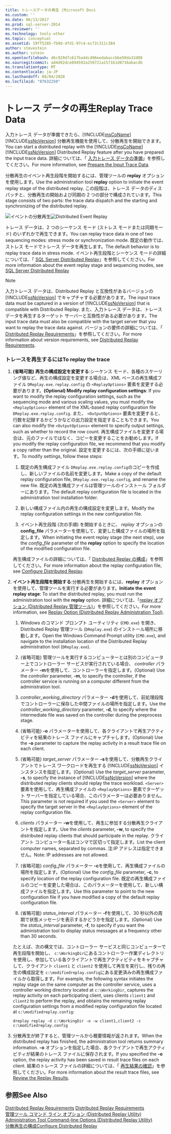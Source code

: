 ```yaml
---
title: トレースデータの再生 |Microsoft Docs
ms.custom: ''
ms.date: 06/13/2017
ms.prod: sql-server-2014
ms.reviewer: ''
ms.technology: tools-other
ms.topic: conceptual
ms.assetid: 19ff5285-fb9d-4fd1-97c4-ec72c311c384
author: stevestein
ms.author: sstein
ms.openlocfilehash: d6c929d7c617ba4dc496eedabaccbbe50da32d08
ms.sourcegitcommit: ad4d92dce894592a259721a1571b1d8736abacdb
ms.translationtype: MT
ms.contentlocale: ja-JP
ms.lasthandoff: 08/04/2020
ms.locfileid: "87632250"
---
```

# <a name="replay-trace-data"></a><span data-ttu-id="3f128-102">トレース データの再生</span><span class="sxs-lookup"><span data-stu-id="3f128-102">Replay Trace Data</span></span>
  <span data-ttu-id="3f128-103">入力トレース データが準備できたら、[!INCLUDE[msCoName](../../includes/msconame-md.md)] [!INCLUDE[ssNoVersion](../../../includes/ssnoversion-md.md)] 分散再生機能を使用して、分散再生を開始できます。</span><span class="sxs-lookup"><span data-stu-id="3f128-103">You can start a distributed replay with the [!INCLUDE[msCoName](../../includes/msconame-md.md)] [!INCLUDE[ssNoVersion](../../../includes/ssnoversion-md.md)] Distributed Replay feature after you have prepared the input trace data.</span></span> <span data-ttu-id="3f128-104">詳細については、「 [入力トレース データの準備](prepare-the-input-trace-data.md)」を参照してください。</span><span class="sxs-lookup"><span data-stu-id="3f128-104">For more information, see [Prepare the Input Trace Data](prepare-the-input-trace-data.md).</span></span>  
  
 <span data-ttu-id="3f128-105">分散再生のイベント再生段階を開始するには、管理ツールの **replay** オプションを使用します。</span><span class="sxs-lookup"><span data-stu-id="3f128-105">Use the administration tool **replay** option to initiate the event replay stage of the distributed replay.</span></span> <span data-ttu-id="3f128-106">この段階は、トレース データのディスパッチと、分散再生の開始および同期の 2 つの部分で構成されています。</span><span class="sxs-lookup"><span data-stu-id="3f128-106">This stage consists of two parts: the trace data dispatch and the starting and synchronizing of the distributed replay.</span></span>  
  
 <span data-ttu-id="3f128-107">![イベントの分散再生](../../database-engine/media/eventreplay.gif "イベントの分散再生")</span><span class="sxs-lookup"><span data-stu-id="3f128-107">![Distributed Event Replay](../../database-engine/media/eventreplay.gif "Distributed Event Replay")</span></span>  
  
 <span data-ttu-id="3f128-108">トレース データは、2 つのシーケンス モード (ストレス モードまたは同期モード) のいずれかで再生できます。</span><span class="sxs-lookup"><span data-stu-id="3f128-108">You can replay trace data in one of two sequencing modes: stress mode or synchronization mode.</span></span> <span data-ttu-id="3f128-109">既定の動作では、ストレス モードでトレース データを再生します。</span><span class="sxs-lookup"><span data-stu-id="3f128-109">The default behavior is to replay trace data in stress mode.</span></span> <span data-ttu-id="3f128-110">イベント再生段階とシーケンス モードの詳細については、「 [SQL Server Distributed Replay](sql-server-distributed-replay.md)」を参照してください。</span><span class="sxs-lookup"><span data-stu-id="3f128-110">For more information about the event replay stage and sequencing modes, see [SQL Server Distributed Replay](sql-server-distributed-replay.md)</span></span>  
  
> [!NOTE]  
>  <span data-ttu-id="3f128-111">入力トレース データは、Distributed Replay と互換性があるバージョンの [!INCLUDE[ssNoVersion](../../../includes/ssnoversion-md.md)] でキャプチャする必要があります。</span><span class="sxs-lookup"><span data-stu-id="3f128-111">The input trace data must be captured in a version of [!INCLUDE[ssNoVersion](../../../includes/ssnoversion-md.md)] that is compatible with Distributed Replay.</span></span> <span data-ttu-id="3f128-112">また、入力トレース データは、トレース データを再生するターゲット サーバーと互換性がある必要があります。</span><span class="sxs-lookup"><span data-stu-id="3f128-112">The input trace data must also be compatible with the target server that you want to replay the trace data against.</span></span> <span data-ttu-id="3f128-113">バージョンの要件の詳細については、「 [Distributed Replay Requirements](distributed-replay-requirements.md)」を参照してください。</span><span class="sxs-lookup"><span data-stu-id="3f128-113">For more information about version requirements, see [Distributed Replay Requirements](distributed-replay-requirements.md).</span></span>  
  
### <a name="to-replay-the-trace"></a><span data-ttu-id="3f128-114">トレースを再生するには</span><span class="sxs-lookup"><span data-stu-id="3f128-114">To replay the trace</span></span>  
  
1.  <span data-ttu-id="3f128-115">**(省略可能) 再生の構成設定を変更する**:シーケンス モード、各種のスケーリング値など、再生の構成設定を変更する場合は、XML ベースの再生構成ファイル `DReplay.exe.replay.config` の `<ReplayOptions>` 要素を変更する必要があります。</span><span class="sxs-lookup"><span data-stu-id="3f128-115">**(Optional) Modify replay configuration settings**: If you want to modify the replay configuration settings, such as the sequencing mode and various scaling values, you must modify the `<ReplayOptions>` element of the XML-based replay configuration file `DReplay.exe.replay.config`.</span></span> <span data-ttu-id="3f128-116">また、 `<OutputOptions>` 要素を変更すると、行数を記録するかどうかなどの出力設定を指定することもできます。</span><span class="sxs-lookup"><span data-stu-id="3f128-116">You can also modify the `<OutputOptions>` element to specify output settings, such as whether to record the row count.</span></span> <span data-ttu-id="3f128-117">再生構成ファイルを変更する場合は、元のファイルではなく、コピーを変更することをお勧めします。</span><span class="sxs-lookup"><span data-stu-id="3f128-117">If you modify the replay configuration file, we recommend that you modify a copy rather than the original.</span></span> <span data-ttu-id="3f128-118">設定を変更するには、次の手順に従います。</span><span class="sxs-lookup"><span data-stu-id="3f128-118">To modify settings, follow these steps:</span></span>  
  
    1.  <span data-ttu-id="3f128-119">既定の再生構成ファイル `DReplay.exe.replay.config`のコピーを作成し、新しいファイルの名前を変更します。</span><span class="sxs-lookup"><span data-stu-id="3f128-119">Make a copy of the default replay configuration file, `DReplay.exe.replay.config`, and rename the new file.</span></span> <span data-ttu-id="3f128-120">既定の再生構成ファイルは管理ツールのインストール フォルダーにあります。</span><span class="sxs-lookup"><span data-stu-id="3f128-120">The default replay configuration file is located in the administration tool installation folder.</span></span>  
  
    2.  <span data-ttu-id="3f128-121">新しい構成ファイル内の再生の構成設定を変更します。</span><span class="sxs-lookup"><span data-stu-id="3f128-121">Modify the replay configuration settings in the new configuration file.</span></span>  
  
    3.  <span data-ttu-id="3f128-122">イベント再生段階 (次の手順) を開始するときに、 *replay* オプションの **config_file** パラメーターを使用して、変更した構成ファイルの場所を指定します。</span><span class="sxs-lookup"><span data-stu-id="3f128-122">When initiating the event replay stage (the next step), use the *config_file* parameter of the **replay** option to specify the location of the modified configuration file.</span></span>  
  
     <span data-ttu-id="3f128-123">再生構成ファイルの詳細については、「 [Distributed Replay の構成](configure-distributed-replay.md)」を参照してください。</span><span class="sxs-lookup"><span data-stu-id="3f128-123">For more information about the replay configuration file, see [Configure Distributed Replay](configure-distributed-replay.md).</span></span>  
  
2.  <span data-ttu-id="3f128-124">**イベント再生段階を開始する**:分散再生を開始するには、**replay** オプションを使用して、管理ツールを実行する必要があります。</span><span class="sxs-lookup"><span data-stu-id="3f128-124">**Initiate the event replay stage**: To start the distributed replay, you must run the administration tool with the **replay** option.</span></span> <span data-ttu-id="3f128-125">詳細については、「[replay オプション &#40;Distributed Replay 管理ツール&#41;](replay-option-distributed-replay-administration-tool.md)」を参照してください。</span><span class="sxs-lookup"><span data-stu-id="3f128-125">For more information, see [Replay Option &#40;Distributed Replay Administration Tool&#41;](replay-option-distributed-replay-administration-tool.md).</span></span>  
  
    1.  <span data-ttu-id="3f128-126">Windows のコマンド プロンプト ユーティリティ (`CMD.exe`) を開き、Distributed Replay 管理ツール (`DReplay.exe`) のインストール場所に移動します。</span><span class="sxs-lookup"><span data-stu-id="3f128-126">Open the Windows Command Prompt utility (`CMD.exe`), and navigate to the installation location of the Distributed Replay administration tool (`DReplay.exe`).</span></span>  
  
    2.  <span data-ttu-id="3f128-127">(省略可能) 管理ツールを実行するコンピューターとは別のコンピューター上でコントローラー サービスが実行されている場合、 *controller* パラメーター **-m**を使用して、コントローラーを指定します。</span><span class="sxs-lookup"><span data-stu-id="3f128-127">(Optional) Use the *controller* parameter, **-m**, to specify the controller, if the controller service is running on a computer different from the administration tool.</span></span>  
  
    3.  <span data-ttu-id="3f128-128">*controller_working_directory* パラメーター **-d**を使用して、前処理段階でコントローラーに保存した中間ファイルの場所を指定します。</span><span class="sxs-lookup"><span data-stu-id="3f128-128">Use the *controller_working_directory* parameter, **-d**, to specify where the intermediate file was saved on the controller during the preprocess stage.</span></span>  
  
    4.  <span data-ttu-id="3f128-129">(省略可能) **-o** パラメーターを使用して、各クライアントで再生アクティビティを結果のトレース ファイルにキャプチャします。</span><span class="sxs-lookup"><span data-stu-id="3f128-129">(Optional) Use the **-o** parameter to capture the replay activity in a result trace file on each client.</span></span>  
  
    5.  <span data-ttu-id="3f128-130">(省略可能) *target_server* パラメーター **-s**を使用して、分散再生クライアントでトレース ワークロードを再生する [!INCLUDE[ssNoVersion](../../../includes/ssnoversion-md.md)] インスタンスを指定します。</span><span class="sxs-lookup"><span data-stu-id="3f128-130">(Optional) Use the *target_server* parameter, **-s**, to specify the instance of [!INCLUDE[ssNoVersion](../../../includes/ssnoversion-md.md)] where the distributed replay clients should replay the trace workload.</span></span> <span data-ttu-id="3f128-131">`<Server>` 要素を使用して、再生構成ファイルの `<ReplayOptions>` 要素でターゲット サーバーを指定している場合、このパラメーターは必要ありません。</span><span class="sxs-lookup"><span data-stu-id="3f128-131">This parameter is not required if you used the `<Server>` element to specify the target server in the `<ReplayOptions>` element of the replay configuration file.</span></span>  
  
    6.  <span data-ttu-id="3f128-132">*clients* パラメーター **-w**を使用して、再生に参加する分散再生クライアントを指定します。</span><span class="sxs-lookup"><span data-stu-id="3f128-132">Use the *clients* parameter, **-w**, to specify the distributed replay clients that should participate in the replay.</span></span> <span data-ttu-id="3f128-133">クライアント コンピューター名はコンマで区切って指定します。</span><span class="sxs-lookup"><span data-stu-id="3f128-133">List the client computer names, separated by commas.</span></span> <span data-ttu-id="3f128-134">注:IP アドレスは指定できません。</span><span class="sxs-lookup"><span data-stu-id="3f128-134">Note: IP addresses are not allowed.</span></span>  
  
    7.  <span data-ttu-id="3f128-135">(省略可能) *config_file* パラメーター **-c**を使用して、再生構成ファイルの場所を指定します。</span><span class="sxs-lookup"><span data-stu-id="3f128-135">(Optional) Use the *config_file* parameter, **-c**, to specify location of the replay configuration file.</span></span> <span data-ttu-id="3f128-136">既定の再生構成ファイルのコピーを変更した場合は、このパラメーターを使用して、新しい構成ファイルを指定します。</span><span class="sxs-lookup"><span data-stu-id="3f128-136">Use this parameter to point to the new configuration file if you have modified a copy of the default replay configuration file.</span></span>  
  
    8.  <span data-ttu-id="3f128-137">(省略可能) *status_interval* パラメーター **-f**を使用して、30 秒以外の周期で状態メッセージを表示するかどうかを指定します。</span><span class="sxs-lookup"><span data-stu-id="3f128-137">(Optional) Use the *status_interval* parameter, **-f**, to specify if you want the administration tool to display status messages at a frequency other than 30 seconds.</span></span>  
  
     <span data-ttu-id="3f128-138">たとえば、次の構文では、コントローラー サービスと同じコンピューターで再生段階を開始し、 `c:\WorkingDir`にあるコントローラー作業ディレクトリを使用し、参加している各クライアントで再生アクティビティをキャプチャして、クライアント `client1` と `client2` を使用して再生を実行し、残りの再生の構成設定を `c:\modifiedreplay.config`にある変更済みの再生構成ファイルから取得します。</span><span class="sxs-lookup"><span data-stu-id="3f128-138">For example, the following syntax initiates the replay stage on the same computer as the controller service, uses a controller working directory located at `c:\WorkingDir`, captures the replay activity on each participating client, uses clients `client1` and `client2` to perform the replay, and obtains the remaining replay configuration settings from a modified replay configuration file located at `c:\modifiedreplay.config`:</span></span>  
  
     `dreplay replay -d c:\WorkingDir -o -w client1,client2 -c c:\modifiedreplay.config`  
  
3.  <span data-ttu-id="3f128-139">分散再生が終了すると、管理ツールから概要情報が返されます。</span><span class="sxs-lookup"><span data-stu-id="3f128-139">When the distributed replay has finished, the administration tool returns summary information.</span></span> <span data-ttu-id="3f128-140">**-o** オプションを指定した場合、各クライアントで再生アクティビティが結果のトレース ファイルに保存されます。</span><span class="sxs-lookup"><span data-stu-id="3f128-140">If you specified the **-o** option, the replay activity has been saved in result trace files on each client.</span></span> <span data-ttu-id="3f128-141">結果のトレース ファイルの詳細については、「 [再生結果の確認](review-the-replay-results.md)」を参照してください。</span><span class="sxs-lookup"><span data-stu-id="3f128-141">For more information about the result trace files, see [Review the Replay Results](review-the-replay-results.md).</span></span>  
  
## <a name="see-also"></a><span data-ttu-id="3f128-142">参照</span><span class="sxs-lookup"><span data-stu-id="3f128-142">See Also</span></span>  
 <span data-ttu-id="3f128-143">[Distributed Replay Requirements](distributed-replay-requirements.md) </span><span class="sxs-lookup"><span data-stu-id="3f128-143">[Distributed Replay Requirements](distributed-replay-requirements.md) </span></span>  
 <span data-ttu-id="3f128-144">[管理ツール コマンド ライン オプション &#40;Distributed Replay Utility&#41;](administration-tool-command-line-options-distributed-replay-utility.md) </span><span class="sxs-lookup"><span data-stu-id="3f128-144">[Administration Tool Command-line Options &#40;Distributed Replay Utility&#41;](administration-tool-command-line-options-distributed-replay-utility.md) </span></span>  
 [<span data-ttu-id="3f128-145">分散再生の構成</span><span class="sxs-lookup"><span data-stu-id="3f128-145">Configure Distributed Replay</span></span>](configure-distributed-replay.md)  
  
  
